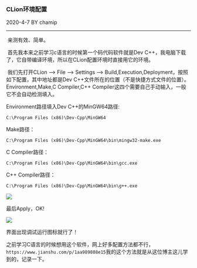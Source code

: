 ### CLion环境配置  

2020-4-7 BY chamip

----

​		亲测有效、简单。

​		首先我本来之前学习c语言的时候第一个码代码软件就是Dev C++，我电脑下载了，它自带编译环境，所以在CLion配置环境时直接用它的环境。<!--CLion可以理解为下载时只是一个编辑器，没有编译器，所以要给它配置编译环境-->

​		我们先打开CLion --> File --> Settings --> Build,Execution,Deployment，按照如下配置，其中地址都是Dev C++文件所在的位置（不是快捷方式文件的位置）。Environment,Make,C Compiler,C++ Compiler这四个需要自己手动输入，一般它不会自动检测填入。

Environment路径填入Dev C++的MinGW64路径:

`C:\Program Files (x86)\Dev-Cpp\MinGW64`

Make路径：

`C:\Program Files (x86)\Dev-Cpp\MinGW64\bin\mingw32-make.exe`

C Compiler路径：

`C:\Program Files (x86)\Dev-Cpp\MinGW64\bin\gcc.exe`

C++ Compiler路径：

`C:\Program Files (x86)\Dev-Cpp\MinGW64\bin\g++.exe`

<img src="C:\Users\asus\Desktop\1.png"/>

最后Apply，OK!

![](http://cdn.jsdelivr.net/gh/chamip/CloudImage/img/20200407193029.jpg)

界面出现调试运行图标就行了！

之前学习C语言的时候想用这个软件，网上好多配置方法都不行，`https://www.jianshu.com/p/1aa989808e15`我的这个方法就是从这位博主这儿学到的，记录一下。


